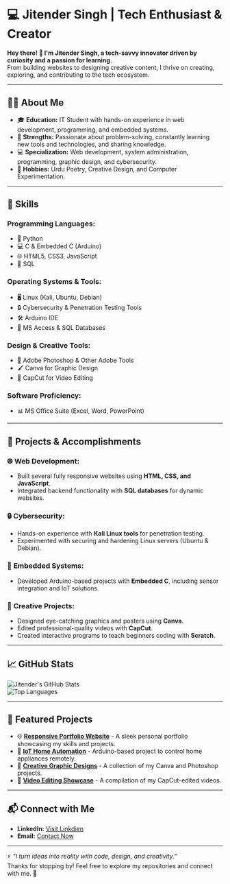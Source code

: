 # 💻 Jitender Singh | Tech Enthusiast & Creator  

**Hey there! 👋 I'm Jitender Singh, a tech-savvy innovator driven by curiosity and a passion for learning.**  
From building websites to designing creative content, I thrive on creating, exploring, and contributing to the tech ecosystem.

---

## 👨‍💻 About Me  
- 🎓 **Education:** IT Student with hands-on experience in web development, programming, and embedded systems.  
- 🌟 **Strengths:** Passionate about problem-solving, constantly learning new tools and technologies, and sharing knowledge.  
- 💻 **Specialization:** Web development, system administration, programming, graphic design, and cybersecurity.  
- 🎨 **Hobbies:** Urdu Poetry, Creative Design, and Computer Experimentation.  

---

## 🌟 Skills  

### **Programming Languages:**  
- 🐍 Python  
- 💻 C & Embedded C (Arduino)  
- 🌐 HTML5, CSS3, JavaScript  
- 🧮 SQL  

### **Operating Systems & Tools:**  
- 🖥️ Linux (Kali, Ubuntu, Debian)  
- 🔒 Cybersecurity & Penetration Testing Tools  
- 🛠️ Arduino IDE  
- 📂 MS Access & SQL Databases  

### **Design & Creative Tools:**  
- 🎨 Adobe Photoshop & Other Adobe Tools  
- 🖌️ Canva for Graphic Design  
- 🎥 CapCut for Video Editing  

### **Software Proficiency:**  
- 📊 MS Office Suite (Excel, Word, PowerPoint)  

---

## 🚀 Projects & Accomplishments  

### 🌐 **Web Development:**  
- Built several fully responsive websites using **HTML, CSS, and JavaScript**.  
- Integrated backend functionality with **SQL databases** for dynamic websites.  

### 🔒 **Cybersecurity:**  
- Hands-on experience with **Kali Linux tools** for penetration testing.  
- Experimented with securing and hardening Linux servers (Ubuntu & Debian).  

### 🔧 **Embedded Systems:**  
- Developed Arduino-based projects with **Embedded C**, including sensor integration and IoT solutions.  

### 🎨 **Creative Projects:**  
- Designed eye-catching graphics and posters using **Canva**.  
- Edited professional-quality videos with **CapCut**.  
- Created interactive programs to teach beginners coding with **Scratch**.  

---

## 📈 GitHub Stats  
![Jitender's GitHub Stats](https://github-readme-stats.vercel.app/api?username=jitendersing&show_icons=true&theme=radical)  
![Top Languages](https://github-readme-stats.vercel.app/api/top-langs/?username=jitendersing&layout=compact&theme=radical)  

---

## 📂 Featured Projects  
- 🌐 **[Responsive Portfolio Website](https://nielit.rf.gd)** - A sleek personal portfolio showcasing my skills and projects.  
- 🔧 **[IoT Home Automation](#)** - Arduino-based project to control home appliances remotely.  
- 🎨 **[Creative Graphic Designs](https://www.instagram.com/random_stranger_unknown/)** - A collection of my Canva and Photoshop projects.  
- 🎥 **[Video Editing Showcase](https://www.instagram.com/random_stranger_unknown/)** - A compilation of my CapCut-edited videos.  

---

## 📬 Connect with Me  
- **LinkedIn:** [Visit Linkdien](https://www.linkedin.com/in/jitender-singh-1580b8344?utm_source=share&utm_campaign=share_via&utm_content=profile&utm_medium=android_app)  
- **Email:** [Contact Now](mailto:jscmcharan@gmail.com)  

---

⚡ _"I turn ideas into reality with code, design, and creativity."_  
Thanks for stopping by! Feel free to explore my repositories and connect with me. 🚀
